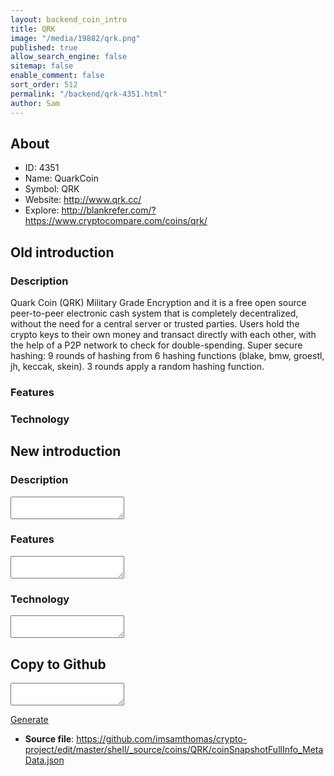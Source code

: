 ```yaml
---
layout: backend_coin_intro
title: QRK
image: "/media/19882/qrk.png"
published: true
allow_search_engine: false
sitemap: false
enable_comment: false
sort_order: 512
permalink: "/backend/qrk-4351.html"
author: Sam
---
```


## About

- ID: 4351
- Name: QuarkCoin
- Symbol: QRK
- Website: http://www.qrk.cc/
- Explore: http://blankrefer.com/?https://www.cryptocompare.com/coins/qrk/


## Old introduction

### Description

<p>Quark Coin (QRK) Military Grade Encryption and it is a free open source peer-to-peer electronic cash system that is completely decentralized, without the need for a central server or trusted parties. Users hold the crypto keys to their own money and transact directly with each other, with the help of a P2P network to check for double-spending. Super secure hashing: 9 rounds of hashing from 6 hashing functions (blake, bmw, groestl, jh, keccak, skein). 3 rounds apply a random hashing function.</p>

### Features


### Technology




## New introduction


### Description
<textarea id="meta_description" name="description"></textarea>

### Features
<textarea id="meta_features" name="features"></textarea>

### Technology
<textarea id="meta_technology" name="technology"></textarea>


## Copy to Github

<textarea id="coinsnapshotfullinfo_metadata"></textarea>

<a href="#gen" onclick="generateMetaDatJson()">Generate</a>

- **Source file**: <a href="https://github.com/imsamthomas/crypto-project/edit/master/shell/_source/coins/QRK/coinSnapshotFullInfo_MetaData.json">https://github.com/imsamthomas/crypto-project/edit/master/shell/_source/coins/QRK/coinSnapshotFullInfo_MetaData.json</a>

